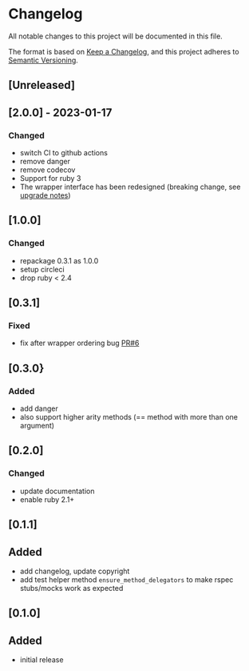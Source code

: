 # Changelog

All notable changes to this project will be documented in this file.

The format is based on [Keep a Changelog](https://keepachangelog.com/en/1.0.0/),
and this project adheres to [Semantic Versioning](https://semver.org/spec/v2.0.0.html).

## [Unreleased]

## [2.0.0] - 2023-01-17
### Changed
* switch CI to github actions
* remove danger
* remove codecov
* Support for ruby 3
* The wrapper interface has been redesigned (breaking change, see [upgrade notes](./upgrade_notes.md))


## [1.0.0]
### Changed
* repackage 0.3.1 as 1.0.0
* setup circleci
* drop ruby < 2.4


## [0.3.1]
### Fixed
* fix after wrapper ordering bug [PR#6](https://github.com/andreaseger/receptacle/pull/6)

## [0.3.0}
### Added 
* add danger
* also support higher arity methods (== method with more than one argument)

## [0.2.0]
### Changed
* update documentation
* enable ruby 2.1+

## [0.1.1]
## Added 
* add changelog, update copyright
* add test helper method `ensure_method_delegators` to make rspec stubs/mocks work as expected

## [0.1.0]
## Added
* initial release
